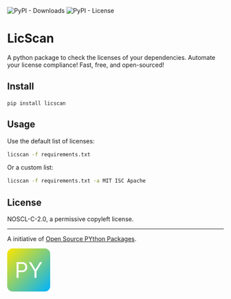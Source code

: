 ![PyPI - Downloads](https://img.shields.io/pypi/dm/licscan) ![PyPI - License](https://img.shields.io/badge/license-NOSCL_C_2.0-green)

# LicScan

A python package to check the licenses of your dependencies. Automate your license compliance! Fast, free, and open-sourced!

## Install

```
pip install licscan
```

## Usage

Use the default list of licenses:

```bash
licscan -f requirements.txt
```

Or a custom list:

```bash
licscan -f requirements.txt -a MIT ISC Apache
```

## License

NOSCL-C-2.0, a permissive copyleft license.

---

A initiative of [Open Source PYthon Packages](https://github.com/ospyp).

<a href="https://github.com/ospyp"><img width="100" src="https://raw.githubusercontent.com/ospyp/ospyp/main/logo.svg"></a>
